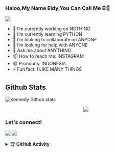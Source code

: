 ### Haloo,My Name Eldy,You Can Call Me El👋

<img src="https://telegra.ph/file/7e3a29e6b80e96b66a7e4.jpg" />

- 🔭 I’m currently working on NOTHING
- 🌱 I’m currently learning PYTHON
- 👯 I’m looking to collaborate on ANYONE
- 🤔 I’m looking for help with ANYONE
- 💬 Ask me about ANYTHING
- 📫 How to reach me: INSTAGRAM
- 😄 Pronouns: INDONESIA
- ⚡ Fun fact: I LIKE MANY THINGS

##   **Github Stats**
![Kennedy Github stats](https://github-readme-stats.vercel.app/api?username=eldy020502&show_icons=true&theme=tokyonight)
<p align="center"><a href="https://github.com/eldy020502"><img src="https://github-readme-stats.vercel.app/api/top-langs/?username=eldy020502&theme=radical&layout=compact"></a></p>

### Let's connect!
<p>
    <a href="https://t.me/vnotv" target="blank"><img src="https://img.shields.io/badge/@vnotv-30302f?style=flat&logo=telegram" /></a>
    <a href="https://instagram.com/eldydwinggga_" target="blank"><img src="https://img.shields.io/badge/@eldydwinggga_-30302f?style=flat&logo=instagram" /></a>

<details>
    <summary>&#127942 <b>GitHub Activity</b></summary><br/>

![Metrics](https://metrics.lecoq.io/eldy020502?template=classic&repositories.forks=true&languages=1&languages.colors=github&languages.threshold=0%25&config.timezone=Asia%2FSolo)
